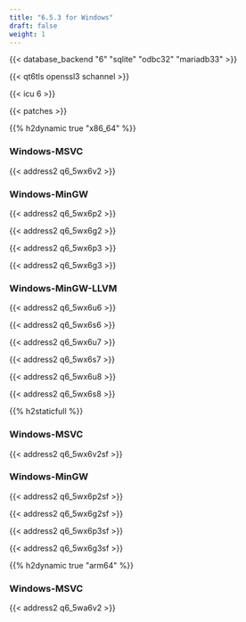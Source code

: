 ```yaml
---
title: "6.5.3 for Windows"
draft: false
weight: 1
---
```


{{< database_backend "6" "sqlite" "odbc32" "mariadb33" >}}

{{< qt6tls openssl3 schannel >}}

{{< icu 6 >}}

{{< patches >}}

{{% h2dynamic true "x86_64" %}}

### Windows-MSVC

{{< address2 q6_5wx6v2 >}}

### Windows-MinGW

{{< address2 q6_5wx6p2 >}}

{{< address2 q6_5wx6g2 >}}

{{< address2 q6_5wx6p3 >}}

{{< address2 q6_5wx6g3 >}}

### Windows-MinGW-LLVM

{{< address2 q6_5wx6u6 >}}

{{< address2 q6_5wx6s6 >}}

{{< address2 q6_5wx6u7 >}}

{{< address2 q6_5wx6s7 >}}

{{< address2 q6_5wx6u8 >}}

{{< address2 q6_5wx6s8 >}}

{{% h2staticfull %}}

### Windows-MSVC

{{< address2 q6_5wx6v2sf >}}

### Windows-MinGW

{{< address2 q6_5wx6p2sf >}}

{{< address2 q6_5wx6g2sf >}}

{{< address2 q6_5wx6p3sf >}}

{{< address2 q6_5wx6g3sf >}}

{{% h2dynamic true "arm64" %}}

### Windows-MSVC

{{< address2 q6_5wa6v2 >}}
